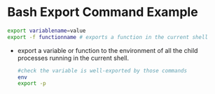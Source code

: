 # Bash Export Command Example

```bash
export variablename=value
export -f functionname # exports a function in the current shell
```

- export a variable or function to the environment of all the child processes running in the current shell. 

  ```bash
  #check the variable is well-exported by those commands
  env
  export -p
  ```



 

